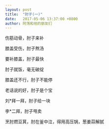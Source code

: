 ```yaml
---
layout: post
title:  "肘子(一)"
date:   2017-05-06 13:37:00 +0800
author: 阿荡和他的朋友们
---
```


伤筋动骨，肘子来补

膝盖受伤，肘子熬汤

要补膝盖，肘子最快

肘子就饭，毫无破绽

膝盖还不行，肘子不能停

老话说的好，肘子是个宝

刘*拜一拜，肘子给一块

李*二拜，肘子甩卖

烹肘燃豆萁，肘在釜中泣，得用高压锅，葱姜蒜解腻
